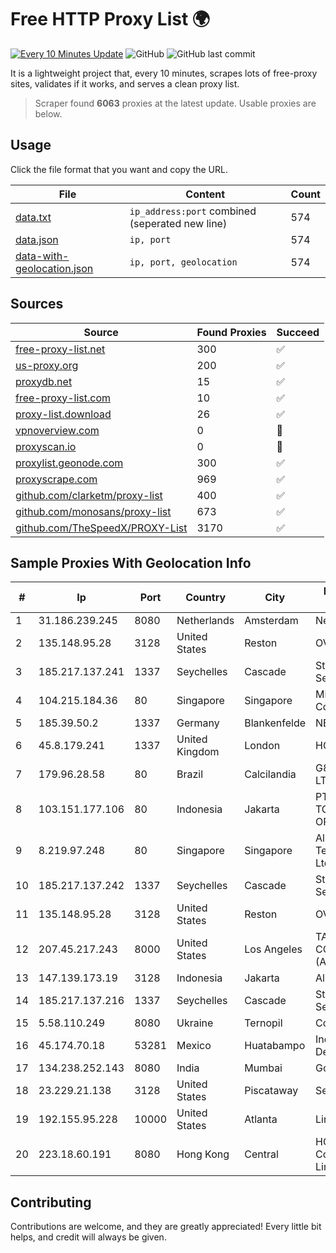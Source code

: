 
# Free HTTP Proxy List 🌍

[![Every 10 Minutes Update](https://github.com/mertguvencli/http-proxy-list/actions/workflows/main.yml/badge.svg?branch=main)](https://github.com/mertguvencli/http-proxy-list/actions/workflows/main.yml)
![GitHub](https://img.shields.io/github/license/mertguvencli/http-proxy-list)
![GitHub last commit](https://img.shields.io/github/last-commit/mertguvencli/http-proxy-list)

It is a lightweight project that, every 10 minutes, scrapes lots of free-proxy sites, validates if it works, and serves a clean proxy list.


> Scraper found **6063** proxies at the latest update. Usable proxies are below.

## Usage

Click the file format that you want and copy the URL.


|File|Content|Count|
|----|-------|-----|
|[data.txt](https://raw.githubusercontent.com/mertguvencli/http-proxy-list/main/proxy-list/data.txt)|`ip_address:port` combined (seperated new line)|574|
|[data.json](https://raw.githubusercontent.com/mertguvencli/http-proxy-list/main/proxy-list/data.json)|`ip, port`|574|
|[data-with-geolocation.json](https://raw.githubusercontent.com/mertguvencli/http-proxy-list/main/proxy-list/data-with-geolocation.json)|`ip, port, geolocation`|574|

## Sources

|Source|Found Proxies|Succeed|
|------|-------------|-------|
|[free-proxy-list.net](https://free-proxy-list.net)|300|✅|
|[us-proxy.org](https://www.us-proxy.org)|200|✅|
|[proxydb.net](http://proxydb.net)|15|✅|
|[free-proxy-list.com](https://free-proxy-list.com/?page=&port=&type%5B%5D=http&type%5B%5D=https&up_time=0&search=Search)|10|✅|
|[proxy-list.download](https://www.proxy-list.download/HTTP)|26|✅|
|[vpnoverview.com](https://vpnoverview.com/privacy/anonymous-browsing/free-proxy-servers)|0|🚫|
|[proxyscan.io](https://www.proxyscan.io)|0|🚫|
|[proxylist.geonode.com](https://proxylist.geonode.com/api/proxy-list?limit=300&page=1&sort_by=lastChecked&sort_type=desc&protocols=http,https)|300|✅|
|[proxyscrape.com](https://api.proxyscrape.com/v2/?request=displayproxies&protocol=http&timeout=10000&country=all&ssl=all&anonymity=all)|969|✅|
|[github.com/clarketm/proxy-list](https://raw.githubusercontent.com/clarketm/proxy-list/master/proxy-list-raw.txt)|400|✅|
|[github.com/monosans/proxy-list](https://raw.githubusercontent.com/monosans/proxy-list/main/proxies/http.txt)|673|✅|
|[github.com/TheSpeedX/PROXY-List](https://raw.githubusercontent.com/TheSpeedX/PROXY-List/master/http.txt)|3170|✅|


## Sample Proxies With Geolocation Info

|#|Ip|Port|Country|City|Internet Service Provider|
|-|--|----|-------|----|-------------------------|
|1|31.186.239.245|8080|Netherlands|Amsterdam|NetSkope Inc|
|2|135.148.95.28|3128|United States|Reston|OVH SAS|
|3|185.217.137.241|1337|Seychelles|Cascade|Stallion Network Services Limited|
|4|104.215.184.36|80|Singapore|Singapore|Microsoft Corporation|
|5|185.39.50.2|1337|Germany|Blankenfelde|NETZNUTZ|
|6|45.8.179.241|1337|United Kingdom|London|HOSTLAND|
|7|179.96.28.58|80|Brazil|Calcilandia|G8 NETWORKS LTDA|
|8|103.151.177.106|80|Indonesia|Jakarta|PT JASAMARGA TOLLROAD OPERATOR|
|9|8.219.97.248|80|Singapore|Singapore|Alibaba (US) Technology Co., Ltd.|
|10|185.217.137.242|1337|Seychelles|Cascade|Stallion Network Services Limited|
|11|135.148.95.28|3128|United States|Reston|OVH SAS|
|12|207.45.217.243|8000|United States|Los Angeles|TATA COMMUNICATIONS (AMERICA) INC|
|13|147.139.173.19|3128|Indonesia|Jakarta|Alibaba.com LLC|
|14|185.217.137.216|1337|Seychelles|Cascade|Stallion Network Services Limited|
|15|5.58.110.249|8080|Ukraine|Ternopil|Columbus|
|16|45.174.70.18|53281|Mexico|Huatabampo|Index Datacom S.a. De C.V.|
|17|134.238.252.143|8080|India|Mumbai|Google LLC|
|18|23.229.21.138|3128|United States|Piscataway|Server Mania Inc|
|19|192.155.95.228|10000|United States|Atlanta|Linode, LLC|
|20|223.18.60.191|8080|Hong Kong|Central|HGC Global Communications Limited|



## Contributing

Contributions are welcome, and they are greatly appreciated! Every
little bit helps, and credit will always be given.

